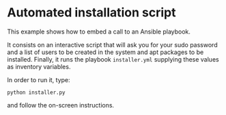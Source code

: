 # Automated installation script

This example shows how to embed a call to an Ansible playbook.

It consists on an interactive script that will ask you for your sudo password and a list of users to be created in the system and apt packages to be installed. Finally, it runs the playbook `installer.yml` supplying these values as inventory variables.

In order to run it, type:

```
python installer.py
```

and follow the on-screen instructions.
